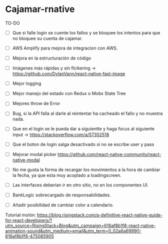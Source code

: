 # Cajamar-rnative

TO-DO
- [ ] Que si falle login se cuente los fallos y se bloquee los intentos para que no bloquee su cuenta de cajamar.
- [ ] AWS Amplify para mejora de integracion con AWS.
- [ ] Mejora en la estructuración de código
- [ ] Imágenes más rápidas y sin flcikering -> https://github.com/DylanVann/react-native-fast-image
- [ ] Mejor logging
- [ ] Mejor manejo del estado con Redux o Mobx State Tree
- [ ] Mejores throw de Error
- [ ] Bug, si la API falla al darle al reintentar ha cacheado el fallo y no muestra nada.
- [ ] Que en el login se le pueda dar a siguientte y haga focus al siguiente input -> https://stackoverflow.com/a/57352518
- [ ] Que el boton de login salga desactivado si no se escribe user y pass
- [ ] Mejorar modal picker https://github.com/react-native-community/react-native-modal
- [ ] No me gusta la forma de recargar los movimientos a la hora de cambiar la fecha, ya que esta muy acoplado a loadingscreen.
- [ ] Las interfaces deberian ir en otro sitio, no en los componentes UI.
- [ ] BankLogic sobrecargado de responsabilidades.
- [ ] Añadir posibilidad de cambiar color a calendario.


Tutorial molón: https://blog.risingstack.com/a-definitive-react-native-guide-for-react-developers/?utm_source=RisingStack+Blog&utm_campaign=616af8b1f8-react-native-animation-sound&utm_medium=email&utm_term=0_02a6a69990-616af8b1f8-475085905
